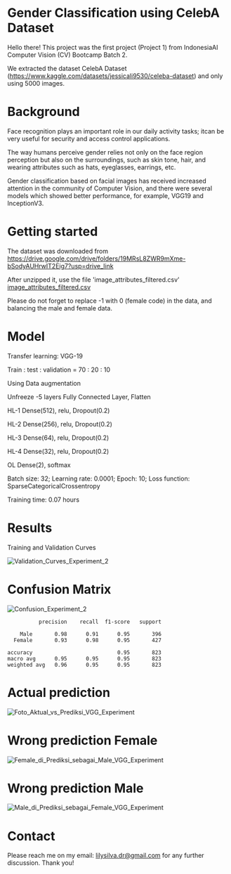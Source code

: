 # Gender Classification using CelebA Dataset

Hello there!
This project was the first project (Project 1) from IndonesiaAI Computer Vision (CV) Bootcamp Batch 2.

We extracted the dataset CelebA Dataset (https://www.kaggle.com/datasets/jessicali9530/celeba-dataset) and only using 5000 images.

# Background
Face recognition plays an important role in our daily activity tasks; itcan be very useful for security and access control applications. 

The way humans perceive gender relies not only on the face region perception but also on the surroundings, such as skin tone, hair, and wearing attributes such as hats, eyeglasses, earrings, etc. 

Gender classification based on facial images has received increased attention in the community of Computer Vision, and there were several models which showed better performance, for example, VGG19 and InceptionV3. 

# Getting started
The dataset was downloaded from https://drive.google.com/drive/folders/19MRsL8ZWR9mXme-bSodyAUHrwIT2Eig7?usp=drive_link

After unzipped it, use the file 'image_attributes_filtered.csv' [image_attributes_filtered.csv](https://github.com/LSardiani/Gender_Classification/files/12063725/image_attributes_filtered.csv)

Please do not forget to replace -1 with 0 (female code) in the data, and balancing the male and female data.

# Model

Transfer learning: VGG-19

Train : test : validation = 70 : 20 : 10 


Using Data augmentation

Unfreeze -5 layers Fully Connected Layer, Flatten

HL-1 Dense(512), relu, Dropout(0.2)

HL-2 Dense(256), relu, Dropout(0.2)

HL-3 Dense(64), relu, Dropout(0.2)

HL-4 Dense(32), relu, Dropout(0.2)

OL   Dense(2), softmax

Batch size: 32; Learning rate: 0.0001; Epoch: 10; Loss function: SparseCategoricalCrossentropy

Training time: 0.07 hours

# Results

Training and Validation Curves

![Validation_Curves_Experiment_2](https://github.com/LSardiani/Gender_Classification/assets/135226112/28f03ccc-c970-4205-aa2a-9d5225a2ca9a)

# Confusion Matrix
![Confusion_Experiment_2](https://github.com/LSardiani/Gender_Classification/assets/135226112/e2cef604-d252-455d-a160-f15c588279dd)

              precision    recall  f1-score   support

        Male       0.98      0.91      0.95       396
      Female       0.93      0.98      0.95       427

    accuracy                           0.95       823
    macro avg      0.95      0.95      0.95       823
    weighted avg   0.96      0.95      0.95       823

# Actual prediction
![Foto_Aktual_vs_Prediksi_VGG_Experiment](https://github.com/LSardiani/Gender_Classification/assets/135226112/a837525b-d23d-4cc7-a28e-8467936b1844)

# Wrong prediction Female
![Female_di_Prediksi_sebagai_Male_VGG_Experiment](https://github.com/LSardiani/Gender_Classification/assets/135226112/c7ed19c1-f4fb-4bb4-9f26-01ed8cc19a3c)

# Wrong prediction Male
![Male_di_Prediksi_sebagai_Female_VGG_Experiment](https://github.com/LSardiani/Gender_Classification/assets/135226112/f8220b35-d791-428e-a93a-0f5df15f8ab9)

# Contact
Please reach me on my email: lilysilva.dr@gmail.com for any further discussion.
Thank you!
